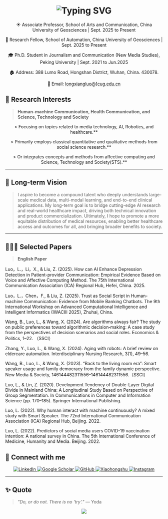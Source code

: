 <h1 align="center">
  <img src="https://readme-typing-svg.herokuapp.com?font=Fira+Code&size=28&duration=2000&pause=400&color=58A6FF&center=true&vCenter=true&width=600&lines=Hi+👋+I'm+Longxiang+(Lawrence)+Luo;Associate+Professor+@+CUG+(WUhan);AI+Researcher+in+Healthcare;Building+Healthcare+Robots" alt="Typing SVG" />
</h1>


  
<p align="center">
  ☀️ Associate Professor, School of Arts and Communication, China University of Geosciences  | Sept. 2025 to Present
<p align="center">
  📖 Research Fellow, School of Automation, China University of Geosciences | Sept. 2025 to Present
<p align="center">
  🎓 Ph.D. Student in Journalism and Communication (New Media Studies), Peking University | Sept. 2021 to Jun.2025
 <p align="center">
 <p align="center">
   🏚️ Address: 388 Lumo Road, Hongshan District, Wuhan, China. 430078.
 <p align="center">
   📧 Email: <a href="mailto:longxiangluo@cug.edu.cn">longxiangluo@]cug.edu.cn</a>
</p>



## 🔬 Research Interests
> **Human-machine Communication, Health Communication, and Science, Technology and Society**
  <p align="center">
> Focusing on topics related to media technology, AI, Robotics, and healthcare.**
  <p align="center">
> Primarily employs classical quantitative and qualitative methods from social science research.**
  <p align="center">
> Or integrates concepts and methods from affective computing and Science, Technology and Society(STS).**

---

## 🌱 Long-term Vision
> I aspire to become a compound talent who deeply understands large-scale medical data, multi-modal learning, and end-to-end clinical applications.  My long-term goal is to bridge cutting-edge AI research and real-world healthcare impact, driving both technical innovation and product commercialization. Ultimately, I hope to promote a more equitable distribution of medical resources, enabling better healthcare access and outcomes for all, and bringing broader benefits to society.


---

## 👨🏻‍💻 Selected Papers

> **English Paper**
  <p align="center">
<p style="text-align: left;"> Luo，L.，Li，X., & Liu, Z. (2025). How can AI Enhance Depression Detection in Patient-provider Communication: Empirical Evidence Based on Voice and Affective Computing Method. The 75th International Communication Association (ICA) Regional Hub, Hefei, China. 2025.
    <p align="center">
<p style="text-align: left;">Luo，L.，Chen，F., & Liu, Z. (2025). Trust as Social Script in Human-machine Communication: Evidence from Mobile Banking Chatbots. The 9th International Workshop on Advanced Computational Intelligence and Intelligent Informatics (IWACIII 2025), Zhuhai, China.
      <p align="center">
<p style="text-align: left;">Wang, B., Luo, L., & Wang, X. (2024). Are algorithms always fair? The study on public preferences toward algorithmic decision‐making: A case study from the perspectives of decision scenarios and social roles. Economics & Politics, 1–22. （SSCI）
        <p align="center">
<p style="text-align: left;">Zhang, Y., Luo, L., & Wang, X. (2024). Aging with robots: A brief review on eldercare automation. Interdisciplinary Nursing Research, 3(1), 49–56. 
          <p align="center">
<p style="text-align: left;">Wang, B., Luo, L., & Wang, X. (2023). “Back to the living room era”: Smart speaker usage and family democracy from the family dynamic perspective. New Media & Society, 146144482311556–146144482311556.（SSCI）
            <p align="center">
<p style="text-align: left;">Luo, L., & Lin, Z. (2020). Development Tendency of Double-Layer Digital Divide in Mainland China: A Longitudinal Study Based on Perspective of Group Segmentation. In Communications in Computer and Information Science (pp. 170–185). Springer International Publishing. 
              <p align="center">
<p style="text-align: left;">Luo, L. (2022). Why human interact with machine continuously? A mixed study with Smart Speaker. The 72nd International Communication Association (ICA) Regional Hub, Beijing. 2022.
                <p align="center">
<p style="text-align: left;">Luo, L. (2022). Predictors of social media users COVID-19 vaccination intention: A national survey in China. The 5th International Conference of Medicine, Humanity and Media. Beijing. 2022.

</p>

## 🤝 Connect with me
<p align="center">
  <!-- LinkedIn -->
  <a href="https://www.linkedin.com/in/xiaolong-luo-4a8281236/">
    <img src="https://img.shields.io/badge/LinkedIn-0077B5?style=for-the-badge&logo=linkedin&logoColor=white" alt="LinkedIn"/>
  </a>
  <!-- Google Scholar -->
  <a href="https://scholar.google.com/citations?user=Pjx2DdQAAAAJ&hl=en">
    <img src="https://img.shields.io/badge/Google%20Scholar-4285F4?style=for-the-badge&logo=google-scholar&logoColor=white" alt="Google Scholar"/>
  </a>
  <!-- GitHub -->
  <a href="https://github.com/AaronLuo00">
    <img src="https://img.shields.io/badge/GitHub-181717?style=for-the-badge&logo=github&logoColor=white" alt="GitHub"/>
  </a>
  <!-- Xiaohongshu -->
  <a href="https://xhslink.com/m/9rvz3QJ3Tvu">
    <img src="https://img.shields.io/badge/Xiaohongshu-FF2442?style=for-the-badge&logoColor=white" alt="Xiaohongshu"/>
  </a>
  <!-- Instagram -->
  <a href="https://www.instagram.com/aaron_luo_00/">
    <img src="https://img.shields.io/badge/Instagram-E4405F?style=for-the-badge&logo=instagram&logoColor=white" alt="Instagram"/>
  </a>
</p>

---

## ✨ Quote
> *"Do, or do not. There is no 'try'."* — Yoda

<p align="center">
  <img src="https://capsule-render.vercel.app/api?type=waving&color=gradient&height=100&section=footer"/>
</p>
